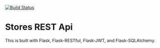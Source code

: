 [![Build Status](https://travis-ci.org/kate-mills/stores-rest-api-test.svg?branch=master)](https://travis-ci.org/kate-mills/stores-rest-api-test)

# Stores REST Api 

This is built with Flask, Flask-RESTful, Flask-JWT, and Flask-SQLAlchemy.
